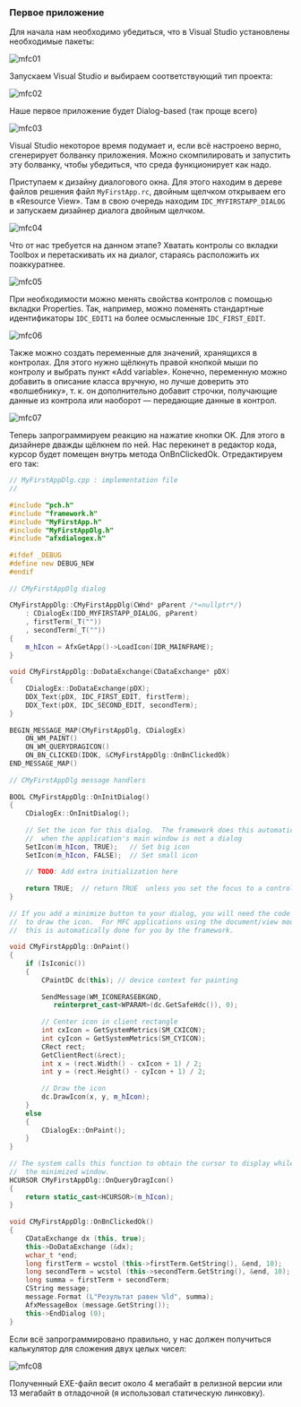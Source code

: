 ### Первое приложение

Для начала нам необходимо убедиться, что в Visual Studio установлены необходимые пакеты:

![mfc01](img/mfc01.png)

Запускаем Visual Studio и выбираем соответствующий тип проекта:

![mfc02](img/mfc02.png)

Наше первое приложение будет Dialog-based (так проще всего)

![mfc03](img/mfc03.png)

Visual Studio некоторое время подумает и, если всё настроено верно, сгенерирует болванку приложения. Можно скомпилировать и запустить эту болванку, чтобы убедиться, что среда функционирует как надо.

Приступаем к дизайну диалогового окна. Для этого находим в дереве файлов решения файл `MyFirstApp.rc`, двойным щелчком открываем его в «Resource View». Там в свою очередь находим `IDC_MYFIRSTAPP_DIALOG` и запускаем дизайнер диалога двойным щелчком.

![mfc04](img/mfc04.png)

Что от нас требуется на данном этапе? Хватать контролы со вкладки Toolbox и перетаскивать их на диалог, стараясь расположить их поаккуратнее.

![mfc05](img/mfc05.png)

При необходимости можно менять свойства контролов с помощью вкладки Properties. Так, например, можно поменять стандартные идентификаторы `IDC_EDIT1` на более осмысленные `IDC_FIRST_EDIT`.

![mfc06](img/mfc06.png)

Также можно создать переменные для значений, хранящихся в контролах. Для этого нужно щёлкнуть правой кнопкой мыши по контролу и выбрать пункт «Add variable». Конечно, переменную можно добавить в описание класса вручную, но лучше доверить это «волшебнику», т. к. он дополнительно добавит строчки, получающие данные из контрола или наоборот — передающие данные в контрол.

![mfc07](img/mfc07.png)

Теперь запрограммируем реакцию на нажатие кнопки OK. Для этого в дизайнере дважды щёлкнем по ней. Нас перекинет в редактор кода, курсор будет помещен внутрь метода OnBnClickedOk. Отредактируем его так:

```c++
// MyFirstAppDlg.cpp : implementation file
//
 
#include "pch.h"
#include "framework.h"
#include "MyFirstApp.h"
#include "MyFirstAppDlg.h"
#include "afxdialogex.h"
 
#ifdef _DEBUG
#define new DEBUG_NEW
#endif
 
// CMyFirstAppDlg dialog
 
CMyFirstAppDlg::CMyFirstAppDlg(CWnd* pParent /*=nullptr*/)
    : CDialogEx(IDD_MYFIRSTAPP_DIALOG, pParent)
    , firstTerm(_T(""))
    , secondTerm(_T(""))
{
    m_hIcon = AfxGetApp()->LoadIcon(IDR_MAINFRAME);
}
 
void CMyFirstAppDlg::DoDataExchange(CDataExchange* pDX)
{
    CDialogEx::DoDataExchange(pDX);
    DDX_Text(pDX, IDC_FIRST_EDIT, firstTerm);
    DDX_Text(pDX, IDC_SECOND_EDIT, secondTerm);
}
 
BEGIN_MESSAGE_MAP(CMyFirstAppDlg, CDialogEx)
    ON_WM_PAINT()
    ON_WM_QUERYDRAGICON()
    ON_BN_CLICKED(IDOK, &CMyFirstAppDlg::OnBnClickedOk)
END_MESSAGE_MAP()
 
// CMyFirstAppDlg message handlers
 
BOOL CMyFirstAppDlg::OnInitDialog()
{
    CDialogEx::OnInitDialog();
 
    // Set the icon for this dialog.  The framework does this automatically
    //  when the application's main window is not a dialog
    SetIcon(m_hIcon, TRUE);   // Set big icon
    SetIcon(m_hIcon, FALSE);  // Set small icon
 
    // TODO: Add extra initialization here
 
    return TRUE;  // return TRUE  unless you set the focus to a control
}
 
// If you add a minimize button to your dialog, you will need the code below
//  to draw the icon.  For MFC applications using the document/view model,
//  this is automatically done for you by the framework.
 
void CMyFirstAppDlg::OnPaint()
{
    if (IsIconic())
    {
        CPaintDC dc(this); // device context for painting
 
        SendMessage(WM_ICONERASEBKGND, 
           reinterpret_cast<WPARAM>(dc.GetSafeHdc()), 0);
 
        // Center icon in client rectangle
        int cxIcon = GetSystemMetrics(SM_CXICON);
        int cyIcon = GetSystemMetrics(SM_CYICON);
        CRect rect;
        GetClientRect(&rect);
        int x = (rect.Width() - cxIcon + 1) / 2;
        int y = (rect.Height() - cyIcon + 1) / 2;
 
        // Draw the icon
        dc.DrawIcon(x, y, m_hIcon);
    }
    else
    {
        CDialogEx::OnPaint();
    }
}
 
// The system calls this function to obtain the cursor to display while the user drags
//  the minimized window.
HCURSOR CMyFirstAppDlg::OnQueryDragIcon()
{
    return static_cast<HCURSOR>(m_hIcon);
}
 
void CMyFirstAppDlg::OnBnClickedOk()
{
    CDataExchange dx (this, true);
    this->DoDataExchange (&dx);
    wchar_t *end;
    long firstTerm = wcstol (this->firstTerm.GetString(), &end, 10);
    long secondTerm = wcstol (this->secondTerm.GetString(), &end, 10);
    long summa = firstTerm + secondTerm;
    CString message;
    message.Format (L"Результат равен %ld", summa);
    AfxMessageBox (message.GetString());
    this->EndDialog (0);
}
```

Если всё запрограммировано правильно, у нас должен получиться калькулятор для сложения двух целых чисел:

![mfc08](img/mfc08.png)

Полученный EXE-файл весит около 4 мегабайт в релизной версии или 13 мегабайт в отладочной (я использовал статическую линковку).
